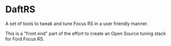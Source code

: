 # DaftRS
A set of tools to tweak and tune Focus RS in a user friendly manner.

This is a "front end" part of the effort to create an Open Source tuning stack for Ford Focus RS.
